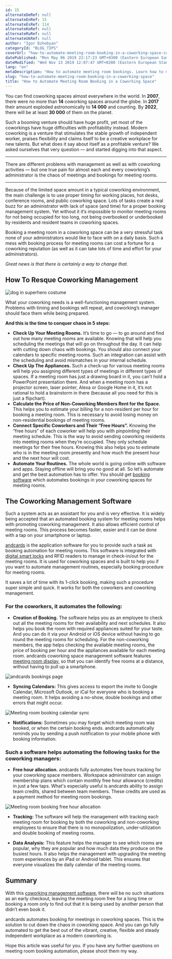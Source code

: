 ```yaml
---
id: 15
alternateDeRef: null
alternateEnRef: 15
alternateEsRef: 114
alternateKoRef: null
alternateRuRef: null
alternateUkRef: null
author: "Igor Dzhebyan"
categoryId: "BLOG_TIPS"
coverUrl: "how-to-automate-meeting-room-booking-in-a-coworking-space-cover.jpg"
datePublished: "Mon May 06 2019 22:17:23 GMT+0300 (Eastern European Summer Time)"
dateModified: "Wed Nov 13 2019 12:07:47 GMT+0200 (Eastern European Standard Time)"
lang: "en"
metaDescription: "How to automate meeting room bookings. Learn how to manage this process in a coworking space with the help of andcards Suite software."
slug: "how-to-automate-meeting-room-booking-in-a-coworking-space"
title: "How to Automate Meeting Room Booking in a Coworking Space"
---
```


You can find coworking spaces almost everywhere in the world. In **2007**, there were no more than **14** coworking spaces around the globe. In **2017** their amount exploded astronomically to **14 000** and counting. By **2022**, there will be at least **30 000** of them on the planet.

Such a booming venture should have huge profit, yet most of the coworkings have huge difficulties with profitability instead. Modern coworking is a venture that stimulates the stable growth of independent worker, praises flexibility and claims itself to be a creative workplace for new talents. But what does it say about itself as a profitable venture? We asked ourselves that very question — and started digging into that aspect.

------

There are different problems with management as well as with coworking activities — but one true pain for almost each and every coworking’s administrator is the chaos of meetings and bookings for meeting rooms.

------

Because of the limited space amount in a typical coworking environment, the main challenge is to use proper timing for working places, hot desks, conference rooms, and public coworking space. Lots of tasks create a real buzz for an administrator with lack of space (and time) for a proper booking management system. Yet without it it’s impossible to monitor meeting rooms for not being occupied for too long, not being overbooked or underbooked by residents and resident teams in coworking spaces.

Booking a meeting room in a coworking space can be a very stressful task none of your administrators would like to face with on a daily basis. Such a mess with booking process for meeting rooms can cost a fortune for a coworking reputation (as well as it can take lots of time and effort for your administrators).

*Great news is that there is certainly a way to change that.*

## How To Resque Coworking Management

![dog in superhero costume](https://s3.ap-northeast-2.amazonaws.com/blogs.andcards.com/how-to-automate-meeting-room-booking-in-a-coworking-space-1.jpg|height=1080,width=1920)

What your coworking needs is a well-functioning management system. Problems with timing and bookings will repeat, and coworking’s manager should face them while being prepared. 

**And this is the time to conquer chaos in 5 steps:**

- **Check Up Your Meeting Rooms.** It’s time to go — to go around and find out how many meeting rooms are available. Knowing that will help you scheduling the meetings that will go on throughout the day. It can help with cutting down chaos with bookings. You should also connect your calendars to specific meeting rooms. Such an integration can assist with the scheduling and avoid mismatches in your internal schedule.
- **Check Up The Appliances.** Such a check-up for various meeting rooms will help you assigning different types of meetings in different types of spaces. If a meeting room has just a drawing board in it, you can’t hold a PowerPoint presentation there. And when a meeting room has a projector screen, laser pointer, Alexa or Google Home in it, it’s not rational to hold a brainstorm in there (because all you need for this is just a flipchart).
- **Calculate the Price of Non-Coworking Members Rent for the Space.** This helps you to estimate your billing for a non-resident per hour for booking a meeting room. This is necessary to avoid losing money on non-residential bookings of meeting rooms.
- **Connect Specific Coworkers and Their “Free Hours”.** Knowing the “free hours” of each coworker will help you with pinpointing their meeting schedule. This is the way to avoid sending coworking residents into meeting rooms when they’re occupied. They only schedule meetings for their free hours. Knowing this also helps you to estimate who is in the meeting room presently and how much the present hour and the next hour will cost.
- **Automate Your Routines.** The whole world is going online with software and apps. Staying offline will bring you no good at all. So let’s automate and get the best automation has to offer. You should get [booking software](https://andcards.com) which automates bookings in your coworking spaces for meeting rooms.

## The Coworking Management Software

Such a system acts as an assistant for you and is very effective. It is widely being accepted that an automated booking system for meeting rooms helps with promoting coworking management. It also allows efficient control of meeting rooms. This process becomes faster, easier and it can be done with a tap on your smartphone or laptop.

[andcards](https://andcards.com) is the application software for you to provide such a task as booking automation for meeting rooms. This software is integrated with [digital smart locks](https://andcards.com/blog/experts/interview-with-bernhard-mehl-ceo-kisi-industry-leading-physical-security-system-for-modern-facilities) and RFID readers to manage in check-in/out for the meeting rooms. It is used for coworking spaces and is built to help you if you want to automate management routines, especially booking procedure for meeting rooms.

It saves a lot of time with its 1-click booking, making such a procedure super simple and quick. It works for both the coworkers and coworking management.

### For the coworkers, it automates the following:

- **Creation of Booking.** The software helps you as an employee to check out all the meeting rooms for their availability and next schedules. It also helps you book the room with required appliances suited for your taste. And you can do it via your Android or iOS device without having to go round the meeting rooms for scheduling. For the non-coworking members, the app helps checking the available meeting rooms, the price of booking per hour and the appliances available for each meeting room. andcards coworking space management software features [meeting room display](https://andcards.com/blog/software/meeting-room-display-software-andcards-kiosk), so that you can identify free rooms at a distance, without having to pull up a smartphone.

![andcards bookings page](https://d7ccq1i35b0cj.cloudfront.net/andcards-bookings-main-light-en-1920-1200.png|height=1200,width=1920)

- **Syncing Calendars:** This gives access to export the invite to Google Calendar, Microsoft Outlook, or iCal for everyone who is booking a meeting room. It helps avoiding a no-show, double bookings and other errors that might occur.

![Meeting room booking calendar sync](https://d7ccq1i35b0cj.cloudfront.net/andcards-bookings-calendar-light-en-1920-1200.png|height=1200,width=1920)

- **Notifications:** Sometimes you may forget which meeting room was booked, or when the certain booking ends. andcards automatically reminds you by sending a push notification to your mobile phone with booking information.

### Such a software helps automating the following tasks for the coworking managers:

- **Free hour allocation.** andcards fully automates free hours tracking for your coworking space members. Workspace administrator can assign membership plans which contain monthly free hour allowance (credits) in just a few taps. What's especially useful is andcards ability to assign team credits, shared between team members. These credits are used as a payment method for meeting room bookings.

![Meeting room booking free hour allocation](https://d7ccq1i35b0cj.cloudfront.net/andcards-bookings-create-payment-methods-team-credits-light-en-1920-1200.png|height=1200,width=1920)

- **Tracking:** The software will help the management with tracking each meeting room for booking by both the coworking and non-coworking employees to ensure that there is no monopolization, under-utilization and double booking of meeting rooms.

- **Data Analysis:** This feature helps the manager to see which rooms are popular, why they are popular and how much data they produce on the busiest hours. It also helps the management with upgrading the meeting room experiences by an iPad or Android tablet. This ensures that everyone visualizes the daily calendar of the meeting rooms.

## Summary

With this [coworking management software](https://andcards.com), there will be no such situations as an early checkout, leaving the meeting room free for a long time or booking a room only to find out that it is being used by another person that didn’t even book it.

andcards automates booking for meetings in coworking spaces. This is the solution to cut down the chaos in coworking space. And you can go fully automated to get the best out of the vibrant, creative, flexible and steady independent workplace as a modern coworking is.

Hope this article was useful for you. If you have any further questions on meeting room booking automation, please shoot them my way. 

